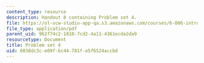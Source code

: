```yaml
---
content_type: resource
description: Handout 8 containing Problem set 4.
file: https://ol-ocw-studio-app-qa.s3.amazonaws.com/courses/6-006-introduction-to-algorithms-spring-2008/6038dc3ce09fbc44781fe5f6524accbd_ps4.pdf
file_type: application/pdf
parent_uid: 962f74c2-1810-7cd2-4a11-4361ecda2da9
resourcetype: Document
title: Problem set 4
uid: 6038dc3c-e09f-bc44-781f-e5f6524accbd
---
```

